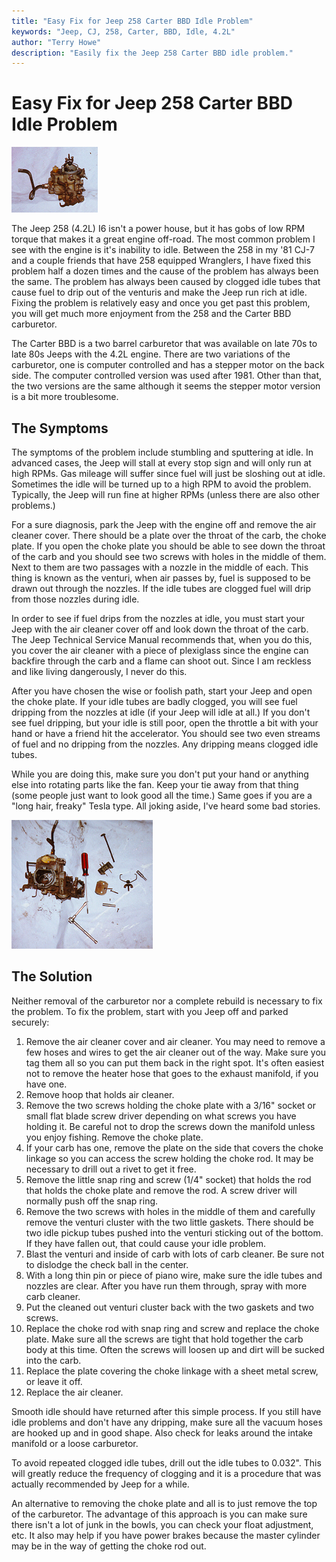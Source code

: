 ```yaml
---
title: "Easy Fix for Jeep 258 Carter BBD Idle Problem"
keywords: "Jeep, CJ, 258, Carter, BBD, Idle, 4.2L"
author: "Terry Howe"
description: "Easily fix the Jeep 258 Carter BBD idle problem."
---
```

# Easy Fix for Jeep 258 Carter BBD Idle Problem

![Carter BBD](../../img/engine/cart1.jpg)

The Jeep 258 (4.2L) I6 isn't a power house, but it has gobs of low RPM torque that makes it a great engine off-road. The most common problem I see with the engine is it's inability to idle. Between the 258 in my '81 CJ-7 and a couple friends that have 258 equipped Wranglers, I have fixed this problem half a dozen times and the cause of the problem has always been the same. The problem has always been caused by clogged idle tubes that cause fuel to drip out of the venturis and make the Jeep run rich at idle. Fixing the problem is relatively easy and once you get past this problem, you will get much more enjoyment from the 258 and the Carter BBD carburetor.

The Carter BBD is a two barrel carburetor that was available on late 70s to late 80s Jeeps with the 4.2L engine. There are two variations of the carburetor, one is computer controlled and has a stepper motor on the back side. The computer controlled version was used after 1981. Other than that, the two versions are the same although it seems the stepper motor version is a bit more troublesome.

## The Symptoms

The symptoms of the problem include stumbling and sputtering at idle. In advanced cases, the Jeep will stall at every stop sign and will only run at high RPMs. Gas mileage will suffer since fuel will just be sloshing out at idle. Sometimes the idle will be turned up to a high RPM to avoid the problem. Typically, the Jeep will run fine at higher RPMs (unless there are also other problems.)

For a sure diagnosis, park the Jeep with the engine off and remove the air cleaner cover. There should be a plate over the throat of the carb, the choke plate. If you open the choke plate you should be able to see down the throat of the carb and you should see two screws with holes in the middle of them. Next to them are two passages with a nozzle in the middle of each. This thing is known as the venturi, when air passes by, fuel is supposed to be drawn out through the nozzles. If the idle tubes are clogged fuel will drip from those nozzles during idle.

In order to see if fuel drips from the nozzles at idle, you must start your Jeep with the air cleaner cover off and look down the throat of the carb. The Jeep Technical Service Manual recommends that, when you do this, you cover the air cleaner with a piece of plexiglass since the engine can backfire through the carb and a flame can shoot out. Since I am reckless and like living dangerously, I never do this.

After you have chosen the wise or foolish path, start your Jeep and open the choke plate. If your idle tubes are badly clogged, you will see fuel dripping from the nozzles at idle (if your Jeep will idle at all.) If you don't see fuel dripping, but your idle is still poor, open the throttle a bit with your hand or have a friend hit the accelerator. You should see two even streams of fuel and no dripping from the nozzles. Any dripping means clogged idle tubes.

While you are doing this, make sure you don't put your hand or anything else into rotating parts like the fan. Keep your tie away from that thing (some people just want to look good all the time.) Same goes if you are a "long hair, freaky" Tesla type. All joking aside, I've heard some bad stories.

![Carter BBD Apart](../../img/engine/cart2.jpg)

## The Solution

Neither removal of the carburetor nor a complete rebuild is necessary to fix the problem. To fix the problem, start with you Jeep off and parked securely:

  1. Remove the air cleaner cover and air cleaner. You may need to remove a few hoses and wires to get the air cleaner out of the way. Make sure you tag them all so you can put them back in the right spot. It's often easiest not to remove the heater hose that goes to the exhaust manifold, if you have one.
  2. Remove hoop that holds air cleaner.
  3. Remove the two screws holding the choke plate with a 3/16" socket or small flat blade screw driver depending on what screws you have holding it. Be careful not to drop the screws down the manifold unless you enjoy fishing. Remove the choke plate.
  4. If your carb has one, remove the plate on the side that covers the choke linkage so you can access the screw holding the choke rod. It may be necessary to drill out a rivet to get it free.
  5. Remove the little snap ring and screw (1/4" socket) that holds the rod that holds the choke plate and remove the rod. A screw driver will normally push off the snap ring.
  6. Remove the two screws with holes in the middle of them and carefully remove the venturi cluster with the two little gaskets. There should be two idle pickup tubes pushed into the venturi sticking out of the bottom. If they have fallen out, that could cause your idle problem.
  7. Blast the venturi and inside of carb with lots of carb cleaner. Be sure not to dislodge the check ball in the center.
  8. With a long thin pin or piece of piano wire, make sure the idle tubes and nozzles are clear. After you have run them through, spray with more carb cleaner.
  9. Put the cleaned out venturi cluster back with the two gaskets and two screws.
  10. Replace the choke rod with snap ring and screw and replace the choke plate. Make sure all the screws are tight that hold together the carb body at this time. Often the screws will loosen up and dirt will be sucked into the carb.
  11. Replace the plate covering the choke linkage with a sheet metal screw, or leave it off.
  12. Replace the air cleaner.

Smooth idle should have returned after this simple process. If you still have idle problems and don't have any dripping, make sure all the vacuum hoses are hooked up and in good shape. Also check for leaks around the intake manifold or a loose carburetor.

To avoid repeated clogged idle tubes, drill out the idle tubes to 0.032". This will greatly reduce the frequency of clogging and it is a procedure that was actually recommended by Jeep for a while.

An alternative to removing the choke plate and all is to just remove the top of the carburetor. The advantage of this approach is you can make sure there isn't a lot of junk in the bowls, you can check your float adjustment, etc. It also may help if you have power brakes because the master cylinder may be in the way of getting the choke rod out.